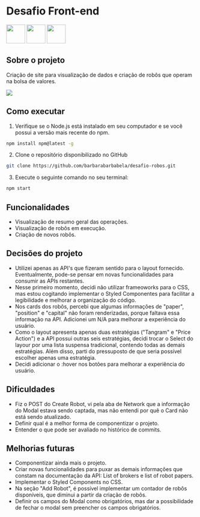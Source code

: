 ﻿# Desafio Front-end 
<div style="display: inline block">
<img src="https://cdn.jsdelivr.net/gh/devicons/devicon/icons/react/react-original-wordmark.svg" width="50px"/>
<img src="https://cdn.jsdelivr.net/gh/devicons/devicon/icons/css3/css3-original-wordmark.svg" width="50px"/>
<img src="https://cdn.jsdelivr.net/gh/devicons/devicon/icons/html5/html5-original-wordmark.svg" width="50px" />
</div>
          
## Sobre o projeto
Criação de site para visualização de dados e criação de robôs que operam na bolsa de valores.
<p display="flex"><img loading="lazy" src="https://img.shields.io/badge/status_:-em_desenvolvimento-red"/></p>

## Como executar
1. Verifique se o Node.js está instalado em seu computador e se você possui a versão mais recente do npm.

  ```sh
  npm install npm@latest -g
  ```
2. Clone o repositório disponibilizado no GitHub
  ```sh
  git clone https://github.com/barbarabarbabela/desafio-robos.git
  ```
3. Execute o seguinte comando no seu terminal:
  ```sh
  npm start
  ```

## Funcionalidades
- Visualização de resumo geral das operações.
- Visualização de robôs em execução.
- Criação de novos robôs.

## Decisões do projeto
- Utilizei apenas as API's que fizeram sentido para o layout fornecido. Eventualmente, pode-se pensar em novas funcionalidades para consumir as APIs restantes.
- Nesse primeiro momento, decidi não utilizar frameoworks para o CSS, mas estou cogitando implementar o Styled Componentes para facilitar a legibilidade e melhorar a organização do código.
- Nos cards dos robôs, percebi que algumas informações de "paper", "position" e "capital" não foram renderizadas, porque faltava essa informação na API. Adicionei um N/A para melhorar a experiência do usuário.
- Como o layout apresenta apenas duas estratégias ("Tangram" e "Price Action") e a API possui outras seis estratégias, decidi trocar o Select do layour por uma lista suspensa tradicional, contendo todas as demais estratégias. Além disso, parti do pressuposto de que seria possível escolher apenas uma estratégia.
- Decidi adicionar o :hover nos botões para melhorar a experiência do usuário.

## Dificuldades
- Fiz o POST do Create Robot, vi pela aba de Network que a informação do Modal estava sendo captada, mas não entendi por quê o Card não está sendo atualizado.
- Definir qual é a melhor forma de componentizar o projeto.
- Entender o que pode ser avaliado no histórico de commits.

## Melhorias futuras
- Componentizar ainda mais o projeto.
- Criar novas funcionalidades para puxar as demais informações que constam na documentação da API: List of brokers e list of robot papers.
- Implementar o Styled Components no CSS.
- Na seção "Add Robot", é possível implementar um contador de robôs disponíveis, que diminui a partir da criação de robôs.
- Definir os campos do Modal como obrigatórios, mas dar a possibilidade de fechar o modal sem preencher os campos obrigatórios.
